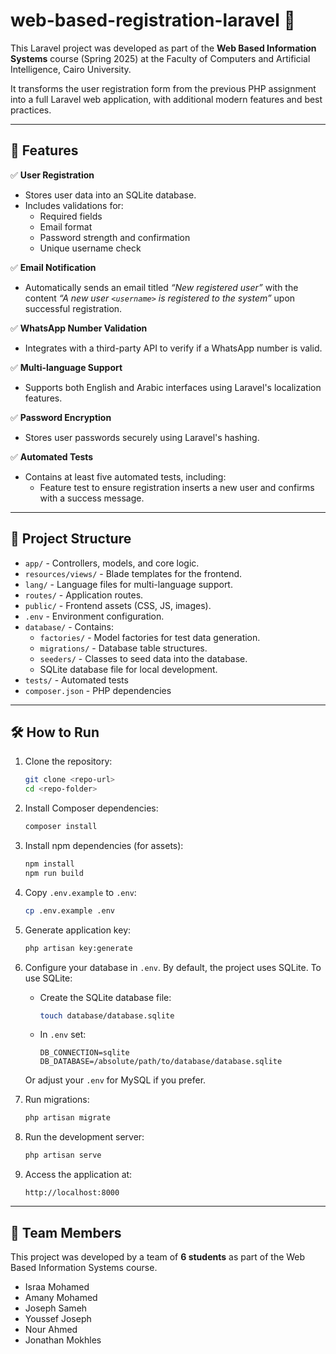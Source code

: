 # web-based-registration-laravel 📝

This Laravel project was developed as part of the **Web Based Information Systems** course (Spring 2025) at the Faculty of Computers and Artificial Intelligence, Cairo University.

It transforms the user registration form from the previous PHP assignment into a full Laravel web application, with additional modern features and best practices.

---

## 🌟 Features

✅ **User Registration**
- Stores user data into an SQLite database.
- Includes validations for:
  - Required fields
  - Email format
  - Password strength and confirmation
  - Unique username check

✅ **Email Notification**
- Automatically sends an email titled _“New registered user”_ with the content _“A new user `<username>` is registered to the system”_ upon successful registration.

✅ **WhatsApp Number Validation**
- Integrates with a third-party API to verify if a WhatsApp number is valid.

✅ **Multi-language Support**
- Supports both English and Arabic interfaces using Laravel's localization features.

✅ **Password Encryption**
- Stores user passwords securely using Laravel's hashing.

✅ **Automated Tests**
- Contains at least five automated tests, including:
  - Feature test to ensure registration inserts a new user and confirms with a success message.

---

## 📁 Project Structure

- `app/` - Controllers, models, and core logic.
- `resources/views/` - Blade templates for the frontend.
- `lang/` - Language files for multi-language support.
- `routes/` - Application routes.
- `public/` - Frontend assets (CSS, JS, images).
- `.env` - Environment configuration.
- `database/` - Contains:
    - `factories/` - Model factories for test data generation.
    - `migrations/` - Database table structures.
    - `seeders/` - Classes to seed data into the database.
    - SQLite database file for local development.
- `tests/` - Automated tests
- `composer.json` - PHP dependencies
---

## 🛠️ How to Run

1. Clone the repository:

    ```bash
    git clone <repo-url>
    cd <repo-folder>
    ```

2. Install Composer dependencies:

    ```bash
    composer install
    ```

3. Install npm dependencies (for assets):

    ```bash
    npm install
    npm run build
    ```

4. Copy `.env.example` to `.env`:

    ```bash
    cp .env.example .env
    ```

5. Generate application key:

    ```bash
    php artisan key:generate
    ```

6. Configure your database in `.env`. By default, the project uses SQLite. To use SQLite:

    - Create the SQLite database file:

        ```bash
        touch database/database.sqlite
        ```

    - In `.env` set:

        ```
        DB_CONNECTION=sqlite
        DB_DATABASE=/absolute/path/to/database/database.sqlite
        ```

    Or adjust your `.env` for MySQL if you prefer.

7. Run migrations:

    ```bash
    php artisan migrate
    ```

8. Run the development server:

    ```bash
    php artisan serve
    ```

9. Access the application at:

    ```
    http://localhost:8000
    ```
---
## 👥 Team Members

This project was developed by a team of **6 students** as part of the Web Based Information Systems course.

- Israa Mohamed
- Amany Mohamed
- Joseph Sameh
- Youssef Joseph
- Nour Ahmed
- Jonathan Mokhles
